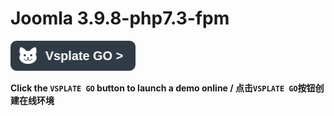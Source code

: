 # Joomla 3.9.8-php7.3-fpm

<a href="https://www.vsplate.com/?docker-compose=https://github.com/vsplate/dcenvs/joomla/3.9.8-php7.3-fpm"><img alt="VSPLATE GO" src="https://raw.githubusercontent.com/vsplate/images/master/vsgo_btn.png" width="200px"></a>

**Click the `VSPLATE GO` button to launch a demo online / 点击`VSPLATE GO`按钮创建在线环境**